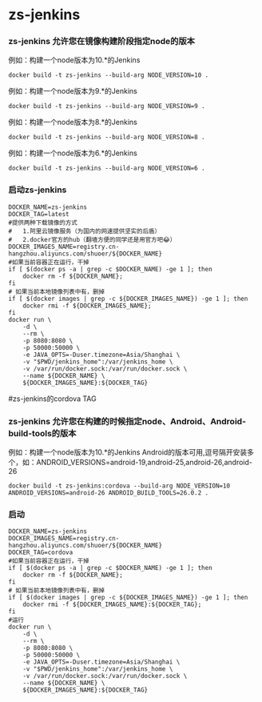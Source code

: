 # zs-jenkins
### zs-jenkins 允许您在镜像构建阶段指定node的版本
例如：构建一个node版本为10.*的Jenkins
```shell
docker build -t zs-jenkins --build-arg NODE_VERSION=10 .
```

例如：构建一个node版本为9.*的Jenkins
```shell
docker build -t zs-jenkins --build-arg NODE_VERSION=9 .
```

例如：构建一个node版本为8.*的Jenkins
```shell
docker build -t zs-jenkins --build-arg NODE_VERSION=8 .
```

例如：构建一个node版本为6.*的Jenkins
```shell
docker build -t zs-jenkins --build-arg NODE_VERSION=6 .
```
### 启动zs-jenkins
```shell
DOCKER_NAME=zs-jenkins
DOCKER_TAG=latest
#提供两种下载镜像的方式
#   1.阿里云镜像服务（为国内的网速提供坚实的后盾）
#   2.docker官方的hub（翻墙方便的同学还是用官方吧😂）
DOCKER_IMAGES_NAME=registry.cn-hangzhou.aliyuncs.com/shuoer/${DOCKER_NAME}
#如果当前容器正在运行，干掉
if [ $(docker ps -a | grep -c $DOCKER_NAME) -ge 1 ]; then
    docker rm -f ${DOCKER_NAME};
fi
# 如果当前本地镜像列表中有，删掉
if [ $(docker images | grep -c ${DOCKER_IMAGES_NAME}) -ge 1 ]; then
    docker rmi -f ${DOCKER_IMAGES_NAME};
fi
docker run \
    -d \
    --rm \
    -p 8080:8080 \
    -p 50000:50000 \
    -e JAVA_OPTS=-Duser.timezone=Asia/Shanghai \
    -v "$PWD/jenkins_home":/var/jenkins_home \
    -v /var/run/docker.sock:/var/run/docker.sock \
    --name ${DOCKER_NAME} \
    ${DOCKER_IMAGES_NAME}:${DOCKER_TAG}
```

#zs-jenkins的cordova TAG
### zs-jenkins  允许您在构建的时候指定node、Android、Android-build-tools的版本

例如：构建一个node版本为10.*的Jenkins
    Android的版本可用,逗号隔开安装多个，如：ANDROID_VERSIONS=android-19,android-25,android-26,android-26
```shell
docker build -t zs-jenkins:cordova --build-arg NODE_VERSION=10 ANDROID_VERSIONS=android-26 ANDROID_BUILD_TOOLS=26.0.2 .
```

### 启动
```shell
DOCKER_NAME=zs-jenkins
DOCKER_IMAGES_NAME=registry.cn-hangzhou.aliyuncs.com/shuoer/${DOCKER_NAME}
DOCKER_TAG=cordova
#如果当前容器正在运行，干掉
if [ $(docker ps -a | grep -c $DOCKER_NAME) -ge 1 ]; then
    docker rm -f ${DOCKER_NAME};
fi
# 如果当前本地镜像列表中有，删掉
if [ $(docker images | grep -c ${DOCKER_IMAGES_NAME}) -ge 1 ]; then
    docker rmi -f ${DOCKER_IMAGES_NAME}:${DOCKER_TAG};
fi
#运行
docker run \
    -d \
    --rm \
    -p 8080:8080 \
    -p 50000:50000 \
    -e JAVA_OPTS=-Duser.timezone=Asia/Shanghai \
    -v "$PWD/jenkins_home":/var/jenkins_home \
    -v /var/run/docker.sock:/var/run/docker.sock \
    --name ${DOCKER_NAME} \
    ${DOCKER_IMAGES_NAME}:${DOCKER_TAG}
```
